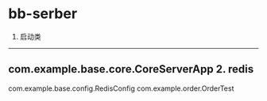 bb-serber
=======================================
1. 启动类
---------------------------------------
com.example.base.core.CoreServerApp
2. redis
---------------------------------------
com.example.base.config.RedisConfig
com.example.order.OrderTest
